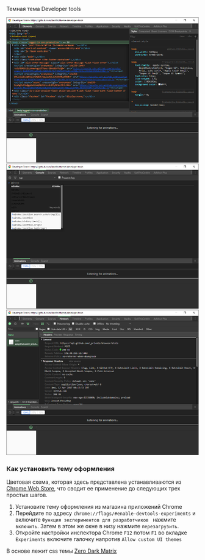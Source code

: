 Темная тема Developer tools

![elements](https://github.com/bad4iz/theme-developer-tools/blob/master/images/2017-04-12%20(3).png)
![elements](https://github.com/bad4iz/theme-developer-tools/blob/master/images/2017-04-12%20(4).png)
![elements](https://github.com/bad4iz/theme-developer-tools/blob/master/images/2017-04-12%20(5).png)

[]()
### Как установить тему оформления

Цветовая схема, которая здесь представлена устанавливаются из [Chrome Web Store](https://chrome.google.com/webstore/detail/devtools-theme-dark/epdfpogjdbhpddcghddambbnjfjfaojo), что сводит ее применение до следующих трех простых шагов.
1. Установите тему оформления из магазина приложений Chrome
2. Перейдите по адресу `chrome://flags/#enable-devtools-experiments` и включите `Функция экспериментов для разработчиков ` нажмите `включить`. Затем в этом же окне в низу нажмите `перезагрузить`.
3. Откройте настройки инспектора Chrome `F12` потом `F1` во вкладке `Experiments` включите галочку напротив `Allow custom UI themes`
 
В основе лежит css темы [Zero Dark Matrix](https://chrome.google.com/webstore/detail/devtools-theme-zero-dark/bomhdjeadceaggdgfoefmpeafkjhegbo)